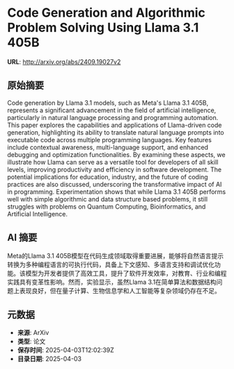 # Code Generation and Algorithmic Problem Solving Using Llama 3.1 405B

**URL**: http://arxiv.org/abs/2409.19027v2

## 原始摘要

Code generation by Llama 3.1 models, such as Meta's Llama 3.1 405B,
represents a significant advancement in the field of artificial intelligence,
particularly in natural language processing and programming automation. This
paper explores the capabilities and applications of Llama-driven code
generation, highlighting its ability to translate natural language prompts into
executable code across multiple programming languages. Key features include
contextual awareness, multi-language support, and enhanced debugging and
optimization functionalities. By examining these aspects, we illustrate how
Llama can serve as a versatile tool for developers of all skill levels,
improving productivity and efficiency in software development. The potential
implications for education, industry, and the future of coding practices are
also discussed, underscoring the transformative impact of AI in programming.
Experimentation shows that while Llama 3.1 405B performs well with simple
algorithmic and data structure based problems, it still struggles with problems
on Quantum Computing, Bioinformatics, and Artificial Intelligence.


## AI 摘要

Meta的Llama 3.1 405B模型在代码生成领域取得重要进展，能够将自然语言提示转换为多种编程语言的可执行代码，具备上下文感知、多语言支持和调试优化功能。该模型为开发者提供了高效工具，提升了软件开发效率，对教育、行业和编程实践具有变革性影响。然而，实验显示，虽然Llama 3.1在简单算法和数据结构问题上表现良好，但在量子计算、生物信息学和人工智能等复杂领域仍存在不足。

## 元数据

- **来源**: ArXiv
- **类型**: 论文
- **保存时间**: 2025-04-03T12:02:39Z
- **目录日期**: 2025-04-03
